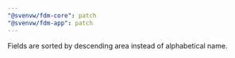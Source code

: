 ```yaml
---
"@svenvw/fdm-core": patch
"@svenvw/fdm-app": patch
---
```


Fields are sorted by descending area instead of alphabetical name.
